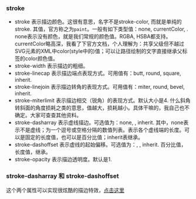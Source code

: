 ### stroke
- stroke 表示描边颜色。这很有意思，名字不是stroke-color, 而就是单纯的stroke. 其值，官方称之为`paint`。一般有如下类型值：none, currentColor, <color>. none表示没有颜色，<color>就是我们常规的颜色值。RGBA, HSBA都支持。currentColor略高深，我看了下官方文档，个人理解为：共享父级但不越过SVG元素的XML中color(style中的)值；可以让路径绘制的文字直接继承父标签的color颜色值。
- stroke-width 表示描边的粗细。
- stroke-linecap 表示描边端点表现方式。可用值有：butt, round, square, inherit.
- stroke-linejoin 表示描边转角的表现方式。可用值有：miter, round, bevel, inherit.
- stroke-miterlimit 表示描边相交（锐角）的表现方式。默认大小是4. 什么斜角转斜面的角度损耗之类的意思，值越大，损耗越小。具体干嘛的，我自己也不确定。大家可查查其他资料。
- stroke-dasharray 表示虚线描边。可选值为：none, <dasharray>, inherit. 其中，none表示不是虚线；<dasharray>为一个逗号或空格分隔的数值列表。表示各个虚线端的长度。可以是固定的长度值，也可以是百分比值；inherit表继承。
- stroke-dashoffset 表示虚线的起始偏移。可选值为：<percentage>, <length>, inherit. 百分比值，长度值，继承。
- stroke-opacity 表示描边透明度。默认是1.

### stroke-dasharray 和 stroke-dashoffset

这个两个属性可以实现很炫酷的描边特效，[点击这里](https://codepen.io/bobiy/pen/ExjXWPO)
